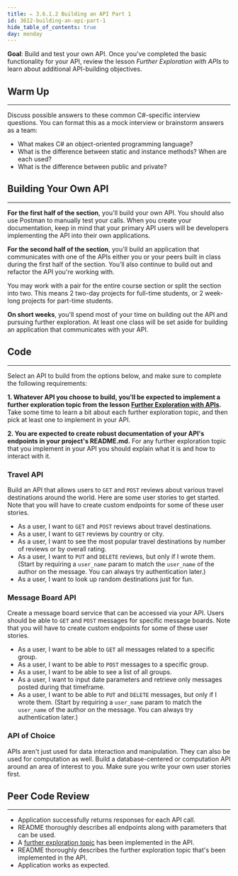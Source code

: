 ```yaml
---
title: ✏️ 3.6.1.2 Building an API Part 1
id: 3612-building-an-api-part-1
hide_table_of_contents: true
day: monday
---
```


**Goal**: Build and test your own API. Once you've completed the basic functionality for your API, review the lesson _Further Exploration with APIs_ to learn about additional API-building objectives.

## Warm Up
---

Discuss possible answers to these common C#-specific interview questions. You can format this as a mock interview or brainstorm answers as a team:

* What makes C# an object-oriented programming language?
* What is the difference between static and instance methods? When are each used?
* What is the difference between public and private?

## Building Your Own API
---

**For the first half of the section**, you'll build your own API. You should also use Postman to manually test your calls. When you create your documentation, keep in mind that your primary API users will be developers implementing the API into their own applications.

**For the second half of the section**, you'll build an application that communicates with one of the APIs either you or your peers built in class during the first half of the section. You’ll also continue to build out and refactor the API you're working with. 

You may work with a pair for the entire course section or split the section into two. This means 2 two-day projects for full-time students, or 2 week-long projects for part-time students.

**On short weeks**, you'll spend most of your time on building out the API and pursuing further exploration. At least one class will be set aside for building an application that communicates with your API.

## Code
---

Select an API to build from the options below, and make sure to complete the following requirements:

**1. Whatever API you choose to build, you'll be expected to implement a further exploration topic from the lesson [Further Exploration with APIs](https://old.learnhowtoprogram.com/c-and-net/building-an-api/further-exploration-with-apis).** Take some time to learn a bit about each further exploration topic, and then pick at least one to implement in your API.

**2. You are expected to create robust documentation of your API's endpoints in your project's README.md.** For any further exploration topic that you implement in your API you should explain what it is and how to interact with it.

### Travel API

Build an API that allows users to `GET` and `POST` reviews about various travel destinations around the world. Here are some user stories to get started. Note that you will have to create custom endpoints for some of these user stories.

* As a user, I want to `GET` and `POST` reviews about travel destinations.
* As a user, I want to `GET` reviews by country or city.
* As a user, I want to see the most popular travel destinations by number of reviews or by overall rating.
* As a user, I want to `PUT` and `DELETE` reviews, but only if I wrote them. (Start by requiring a `user_name` param to match the `user_name` of the author on the message. You can always try authentication later.)
* As a user, I want to look up random destinations just for fun.

### Message Board API

Create a message board service that can be accessed via your API. Users should be able to `GET` and `POST` messages for specific message boards. Note that you will have to create custom endpoints for some of these user stories.

* As a user, I want to be able to `GET` all messages related to a specific group.
* As a user, I want to be able to `POST` messages to a specific group.
* As a user, I want to be able to see a list of all groups.
* As a user, I want to input date parameters and retrieve only messages posted during that timeframe.
* As a user, I want to be able to `PUT` and `DELETE` messages, but only if I wrote them. (Start by requiring a `user_name` param to match the `user_name` of the author on the message. You can always try authentication later.)

### API of Choice

APIs aren't just used for data interaction and manipulation. They can also be used for computation as well. Build a database-centered or computation API around an area of interest to you. Make sure you write your own user stories first.

## Peer Code Review
---

* Application successfully returns responses for each API call.
* README thoroughly describes all endpoints along with parameters that can be used.
* A [further exploration topic](https://old.learnhowtoprogram.com/c-and-net/building-an-api/further-exploration-with-apis) has been implemented in the API.
* README thoroughly describes the further exploration topic that's been implemented in the API.
* Application works as expected.
